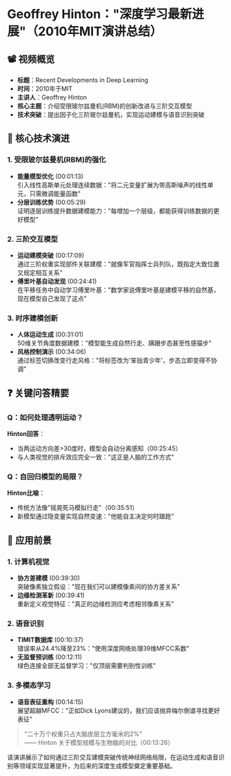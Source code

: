 # Geoffrey Hinton："深度学习最新进展"（2010年MIT演讲总结）

## 📽️ 视频概览
- **标题**：Recent Developments in Deep Learning  
- **时间**：2010年于MIT  
- **主讲人**：Geoffrey Hinton  
- **核心主题**：介绍受限玻尔兹曼机(RBM)的创新改进与三阶交互模型  
- **技术突破**：提出因子化三阶玻尔兹曼机，实现运动建模与语音识别突破

## 🎯 核心技术演进

### 1. 受限玻尔兹曼机(RBM)的强化
- **能量模型优化** (00:01:13)  
  引入线性高斯单元处理连续数据："将二元变量扩展为带高斯噪声的线性单元，只需微调能量函数"  
- **分层训练优势** (00:05:29)  
  证明逐层训练提升数据建模能力："每增加一个层级，都能获得训练数据的更好模型"

### 2. 三阶交互模型
- **运动建模突破** (00:17:09)  
  通过三阶权重实现部件关联建模："就像军官指挥士兵列队，既指定大致位置又规定相互关系"  
- **傅里叶基自动发现** (00:24:41)  
  在平移任务中自动学习傅里叶基："数学家说傅里叶基是建模平移的自然基，现在模型自己发现了这点"

### 3. 时序建模创新
- **人体运动生成** (00:31:01)  
  50维关节角度数据建模："模型能生成自然行走、蹒跚步态甚至性感猫步"  
- **风格控制演示** (00:34:06)  
  通过标签切换改变行走风格："将标签改为'笨拙青少年'，步态立即变得不协调"

## ❓ 关键问答精要

### Q：如何处理透明运动？
**Hinton回答**：  
- 当两运动方向差>30度时，模型会自动分离感知（00:25:45）  
- 与人类视觉的排斥效应完全一致："这正是人脑的工作方式"

### Q：自回归模型的局限？
**Hinton比喻**：  
- 传统方法像"摇晃死马模拟行走"（00:35:51）  
- 新模型通过隐变量实现自然变速："他能自主决定何时踉跄"

## 🔮 应用前景

### 1. 计算机视觉
- **协方差建模** (00:39:30)  
  突破像素独立假设："现在我们可以建模像素间的协方差关系"  
- **边缘检测革新** (00:39:41)  
  重新定义视觉特征："真正的边缘检测应考虑相邻像素关系"

### 2. 语音识别
- **TIMIT数据库** (00:10:37)  
  错误率从24.4%降至23%："使用深度网络处理39维MFCC系数"  
- **无监督预训练** (00:12:11)  
  绿色连接全部无监督学习："仅顶层需要判别性训练"

### 3. 多模态学习
- **语音表征重构** (00:14:15)  
  展望超越MFCC："正如Dick Lyons建议的，我们应该抛弃梅尔倒谱寻找更好表征"

> "二十万个权重只占大脑皮层立方毫米的2%"  
> —— Hinton 关于模型规模与生物脑的对比（00:13:26）

该演讲展示了如何通过三阶交互建模突破传统神经网络局限，在运动生成和语音识别等领域实现显著提升，为后来的深度生成模型奠定重要基础。
